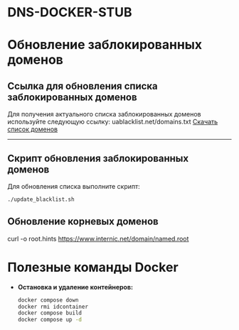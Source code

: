 # DNS-DOCKER-STUB

# Обновление заблокированных доменов

## Ссылка для обновления списка заблокированных доменов
Для получения актуального списка заблокированных доменов используйте следующую ссылку:
uablacklist.net/domains.txt
[Скачать список доменов](https://uablacklist.net/domains.txt)

---

## Скрипт обновления заблокированных доменов
Для обновления списка выполните скрипт:  
```bash
./update_blacklist.sh
```

 ## Обновление корневых доменов 
   curl -o root.hints https://www.internic.net/domain/named.root

   
# Полезные команды Docker
- **Остановка и удаление контейнеров:**  
  ```bash
  docker compose down
  docker rmi idcontainer
  docker compose build
  docker compose up -d
  ```
